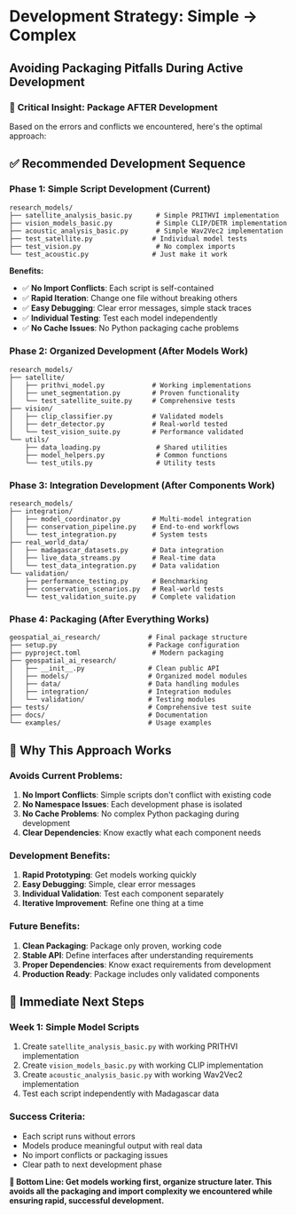 # Development Strategy: Simple → Complex
## Avoiding Packaging Pitfalls During Active Development

### 🎯 **Critical Insight: Package AFTER Development**

Based on the errors and conflicts we encountered, here's the optimal approach:

## ✅ **Recommended Development Sequence**

### **Phase 1: Simple Script Development (Current)**
```
research_models/
├── satellite_analysis_basic.py      # Simple PRITHVI implementation
├── vision_models_basic.py           # Simple CLIP/DETR implementation  
├── acoustic_analysis_basic.py       # Simple Wav2Vec2 implementation
├── test_satellite.py               # Individual model tests
├── test_vision.py                   # No complex imports
└── test_acoustic.py                # Just make it work
```

**Benefits:**
- ✅ **No Import Conflicts**: Each script is self-contained
- ✅ **Rapid Iteration**: Change one file without breaking others
- ✅ **Easy Debugging**: Clear error messages, simple stack traces
- ✅ **Individual Testing**: Test each model independently
- ✅ **No Cache Issues**: No Python packaging cache problems

### **Phase 2: Organized Development (After Models Work)**
```
research_models/
├── satellite/
│   ├── prithvi_model.py            # Working implementations
│   ├── unet_segmentation.py        # Proven functionality
│   └── test_satellite_suite.py     # Comprehensive tests
├── vision/
│   ├── clip_classifier.py          # Validated models
│   ├── detr_detector.py            # Real-world tested
│   └── test_vision_suite.py        # Performance validated
└── utils/
    ├── data_loading.py              # Shared utilities
    ├── model_helpers.py             # Common functions
    └── test_utils.py                # Utility tests
```

### **Phase 3: Integration Development (After Components Work)**
```
research_models/
├── integration/
│   ├── model_coordinator.py        # Multi-model integration
│   ├── conservation_pipeline.py    # End-to-end workflows
│   └── test_integration.py         # System tests
├── real_world_data/
│   ├── madagascar_datasets.py      # Data integration
│   ├── live_data_streams.py        # Real-time data
│   └── test_data_integration.py    # Data validation
└── validation/
    ├── performance_testing.py      # Benchmarking
    ├── conservation_scenarios.py   # Real-world tests
    └── test_validation_suite.py    # Complete validation
```

### **Phase 4: Packaging (After Everything Works)**
```
geospatial_ai_research/            # Final package structure
├── setup.py                       # Package configuration
├── pyproject.toml                  # Modern packaging
├── geospatial_ai_research/
│   ├── __init__.py                # Clean public API
│   ├── models/                    # Organized model modules
│   ├── data/                      # Data handling modules
│   ├── integration/               # Integration modules
│   └── validation/                # Testing modules
├── tests/                         # Comprehensive test suite
├── docs/                          # Documentation
└── examples/                      # Usage examples
```

## 🔧 **Why This Approach Works**

### **Avoids Current Problems:**
1. **No Import Conflicts**: Simple scripts don't conflict with existing code
2. **No Namespace Issues**: Each development phase is isolated
3. **No Cache Problems**: No complex Python packaging during development
4. **Clear Dependencies**: Know exactly what each component needs

### **Development Benefits:**
1. **Rapid Prototyping**: Get models working quickly
2. **Easy Debugging**: Simple, clear error messages
3. **Individual Validation**: Test each component separately
4. **Iterative Improvement**: Refine one thing at a time

### **Future Benefits:**
1. **Clean Packaging**: Package only proven, working code
2. **Stable API**: Define interfaces after understanding requirements
3. **Proper Dependencies**: Know exact requirements from development
4. **Production Ready**: Package includes only validated components

## 🚀 **Immediate Next Steps**

### **Week 1: Simple Model Scripts**
1. Create `satellite_analysis_basic.py` with working PRITHVI implementation
2. Create `vision_models_basic.py` with working CLIP implementation
3. Create `acoustic_analysis_basic.py` with working Wav2Vec2 implementation
4. Test each script independently with Madagascar data

### **Success Criteria:**
- Each script runs without errors
- Models produce meaningful output with real data
- No import conflicts or packaging issues
- Clear path to next development phase

**🎯 Bottom Line: Get models working first, organize structure later. This avoids all the packaging and import complexity we encountered while ensuring rapid, successful development.**
